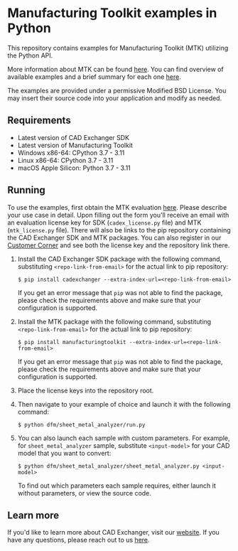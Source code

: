 # Manufacturing Toolkit examples in Python

This repository contains examples for Manufacturing Toolkit (MTK) utilizing the Python API.

More information about MTK can be found [here](https://cadexchanger.com/products/sdk/add-ons/manufacturing-toolkit/). You can find overview of available examples and a brief summary for each one [here](https://docs.cadexchanger.com/mtk/mtk_examples_page.html).

The examples are provided under a permissive Modified BSD License. You may insert their source code into your application and modify as needed.

## Requirements

* Latest version of CAD Exchanger SDK
* Latest version of Manufacturing Toolkit
* Windows x86-64: CPython 3.7 - 3.11
* Linux x86-64: CPython 3.7 - 3.11
* macOS Apple Silicon: Python 3.7 - 3.11

## Running

To use the examples, first obtain the MTK evaluation [here](https://cadexchanger.com/contact-us/licensing-inquiry/). Please describe your use case in detail. Upon filling out the form you'll receive an email with an evaluation license key for SDK (`cadex_license.py` file) and MTK (`mtk_license.py` file). There will also be links to the pip repository containing the CAD Exchanger SDK and MTK packages. You can also register in our [Customer Corner](https://my.cadexchanger.com/) and see both the license key and the repository link there.

1. Install the CAD Exchanger SDK package with the following command, substituting `<repo-link-from-email>` for the actual link to pip repository:

    ```
    $ pip install cadexchanger --extra-index-url=<repo-link-from-email>
    ```

    If you get an error message that `pip` was not able to find the package, please check the requirements above and make sure that your configuration is supported.

2. Install the MTK package with the following command, substituting `<repo-link-from-email>` for the actual link to pip repository:

    ```
    $ pip install manufacturingtoolkit --extra-index-url=<repo-link-from-email>
    ```

    If you get an error message that `pip` was not able to find the package, please check the requirements above and make sure that your configuration is supported.

3. Place the license keys into the repository root.

4. Then navigate to your example of choice and launch it with the following command:

    ```
    $ python dfm/sheet_metal_analyzer/run.py
    ```

5. You can also launch each sample with custom parameters. For example, for `sheet_metal_analyzer` sample, substitute `<input-model>` for your CAD model that you want to convert:

    ```
    $ python dfm/sheet_metal_analyzer/sheet_metal_analyzer.py <input-model>
    ```

    To find out which parameters each sample requires, either launch it without parameters, or view the source code.

## Learn more

If you'd like to learn more about CAD Exchanger, visit our [website](https://cadexchanger.com/). If you have any questions, please reach out to us [here](https://cadexchanger.com/contact-us/).
